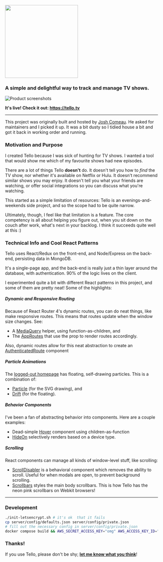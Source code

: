 <img src="https://github.com/ktilcu/Tello/blob/master/readme-logo.png" width="240" />
<h3>A simple and delightful way to track and manage TV shows.</h3>

![Product screenshots](https://github.com/ktilcu/Tello/blob/master/readme-screenshots.jpg)

**It's live! Check it out: https://tello.tv**

----
This project was originally built and hosted by [Josh Comeau](https://twitter.com/JoshWComeau). He asked for maintainers and I picked it up. It was a bit dusty so I tidied house a bit and got it back in working order and running.

### Motivation and Purpose
I created Tello because I was sick of hunting for TV shows. I wanted a tool that would show me which of my favourite shows had new episodes.

There are a lot of things Tello **doesn't** do. It doesn't tell you how to _find_ the TV show, nor whether it's available on Netflix or Hulu. It doesn't recommend similar shows you may enjoy. It doesn't tell you what your friends are watching, or offer social integrations so you can discuss what you're watching.

This started as a simple limitation of resources: Tello is an evenings-and-weekends side project, and so the scope had to be quite narrow.

Ultimately, though, I feel like that limitation is a feature. The core competency is all about helping you figure out, when you sit down on the couch after work, what's next in your backlog. I think it succeeds quite well at this :)


### Technical Info and Cool React Patterns

Tello uses React/Redux on the front-end, and Node/Express on the back-end, persisting data in MongoDB.

It's a single-page app, and the back-end is really just a thin layer around the database, with authentication. 90% of the logic lives on the client.

I experimented quite a bit with different React patterns in this project, and some of them are pretty neat! Some of the highlights:

##### Dynamic and Responsive Routing
Because of React Router 4's dynamic routes, you can do neat things, like make responsive routes. This means that routes update when the window size changes. See:
  - A [MediaQuery](https://github.com/ktilcu/Tello/blob/master/src/components/MediaQuery/MediaQuery.js) helper, using function-as-children, and
  - The [AppRoutes](https://github.com/ktilcu/Tello/blob/master/src/components/AppRoutes/AppRoutes.js) that use the prop to render routes accordingly.

Also, dynamic routes allow for this neat abstraction to create an [AuthenticatedRoute](https://github.com/ktilcu/Tello/blob/master/src/components/AuthenticatedRoute/AuthenticatedRoute.js) component

##### Particle Animations
The [logged-out homepage](https://tello.tv) has floating, self-drawing particles. This is a combination of:
  - [Particle](https://github.com/ktilcu/Tello/blob/master/src/components/Particle/Particle.js) (for the SVG drawing), and
  - [Drift](https://github.com/ktilcu/Tello/blob/master/src/components/Drift/Drift.js) (for the floating).

##### Behavior Components
I've been a fan of abstracting behavior into components. Here are a couple examples:
  - Dead-simple [Hover](https://github.com/ktilcu/Tello/blob/master/src/components/Hover/Hover.js) component using children-as-function
  - [HideOn](https://github.com/ktilcu/Tello/blob/master/src/components/HideOn/HideOn.js) selectively renders based on a device type.

##### Scrolling
React components can manage all kinds of window-level stuff, like scrolling:
  - [ScrollDisabler](https://github.com/ktilcu/Tello/blob/master/src/components/ScrollDisabler/ScrollDisabler.js) is a behavioral component which removes the ability to scroll. Useful for when modals are open, to prevent background scrolling.
  - [Scrollbars](https://github.com/ktilcu/Tello/blob/master/src/components/Scrollbars/Scrollbars.js) styles the main body scrollbars. This is how Tello has the neon pink scrollbars on Webkit browsers!

----

### Development
```bash
./init-letsencrypt.sh # it's ok  that it fails
cp server/config/defaults.json server/config/private.json
# fill out the necessary config in server/config/private.json
docker compose build && AWS_SECRET_ACCESS_KEY="omg" AWS_ACCESS_KEY_ID="omg" docker compose up -d
```

### Thanks!

If you use Tello, please don't be shy; **[let me know what you think](https://twitter.com/ktilcu)**!
